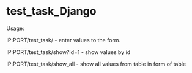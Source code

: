 # test_task_Django

Usage:

IP:PORT/test_task/ - enter values to the form.

IP:PORT/test_task/show?id=1 - show values by id

IP:PORT/test_task/show_all - show all values from table in form of table
